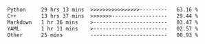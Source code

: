 <!--START_SECTION:waka-->

```txt
Python     29 hrs 13 mins  >>>>>>>>>>>>>>>>---------   63.16 %
C++        13 hrs 37 mins  >>>>>>>------------------   29.44 %
Markdown   1 hr 36 mins    >------------------------   03.47 %
YAML       1 hr 11 mins    >------------------------   02.57 %
Other      25 mins         -------------------------   00.93 %
```

<!--END_SECTION:waka-->


